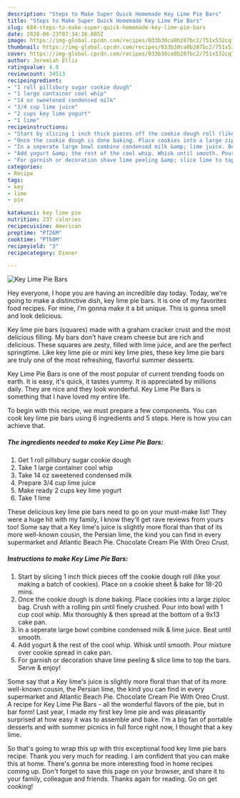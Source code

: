 ```yaml
---
description: "Steps to Make Super Quick Homemade Key Lime Pie Bars"
title: "Steps to Make Super Quick Homemade Key Lime Pie Bars"
slug: 684-steps-to-make-super-quick-homemade-key-lime-pie-bars
date: 2020-08-23T07:34:38.805Z
image: https://img-global.cpcdn.com/recipes/033b30ca0b287bc2/751x532cq70/key-lime-pie-bars-recipe-main-photo.jpg
thumbnail: https://img-global.cpcdn.com/recipes/033b30ca0b287bc2/751x532cq70/key-lime-pie-bars-recipe-main-photo.jpg
cover: https://img-global.cpcdn.com/recipes/033b30ca0b287bc2/751x532cq70/key-lime-pie-bars-recipe-main-photo.jpg
author: Jeremiah Ellis
ratingvalue: 4.8
reviewcount: 34513
recipeingredient:
- "1 roll pillsbury sugar cookie dough"
- "1 large container cool whip"
- "14 oz sweetened condensed milk"
- "3/4 cup lime juice"
- "2 cups key lime yogurt"
- "1 lime"
recipeinstructions:
- "Start by slicing 1 inch thick pieces off the cookie dough roll (like your making a batch of cookies). Place on a cookie sheet &amp; bake for 18-20 mins."
- "Once the cookie dough is done baking. Place cookies into a large ziploc bag. Crush with a rolling pin until finely crushed. Pour into bowl with 1 cup cool whip. Mix thoroughly &amp; then spread at the bottom of a 9x13 cake pan."
- "In a seperate large bowl combine condensed milk &amp; lime juice. Beat until smooth."
- "Add yogurt &amp; the rest of the cool whip. Whisk until smooth. Pour mixture over cookie spread in cake pan."
- "For garnish or decoration shave lime peeling &amp; slice lime to top the bars. Serve &amp; enjoy!"
categories:
- Recipe
tags:
- key
- lime
- pie

katakunci: key lime pie 
nutrition: 237 calories
recipecuisine: American
preptime: "PT26M"
cooktime: "PT60M"
recipeyield: "3"
recipecategory: Dinner

---
```



![Key Lime Pie Bars](https://img-global.cpcdn.com/recipes/033b30ca0b287bc2/751x532cq70/key-lime-pie-bars-recipe-main-photo.jpg)

Hey everyone, I hope you are having an incredible day today. Today, we're going to make a distinctive dish, key lime pie bars. It is one of my favorites food recipes. For mine, I'm gonna make it a bit unique. This is gonna smell and look delicious.

Key lime pie bars (squares) made with a graham cracker crust and the most delicious filling. My bars don&#39;t have cream cheese but are rich and delicious. These squares are zesty, filled with lime juice, and are the perfect springtime. Like key lime pie or mini key lime pies, these key lime pie bars are truly one of the most refreshing, flavorful summer desserts.

Key Lime Pie Bars is one of the most popular of current trending foods on earth. It is easy, it's quick, it tastes yummy. It is appreciated by millions daily. They are nice and they look wonderful. Key Lime Pie Bars is something that I have loved my entire life.


To begin with this recipe, we must prepare a few components. You can cook key lime pie bars using 6 ingredients and 5 steps. Here is how you can achieve that.

<!--inarticleads1-->

##### The ingredients needed to make Key Lime Pie Bars:

1. Get 1 roll pillsbury sugar cookie dough
1. Take 1 large container cool whip
1. Take 14 oz sweetened condensed milk
1. Prepare 3/4 cup lime juice
1. Make ready 2 cups key lime yogurt
1. Take 1 lime


These delicious key lime pie bars need to go on your must-make list! They were a huge hit with my family, I know they&#39;ll get rave reviews from yours too! Some say that a Key lime&#39;s juice is slightly more floral than that of its more well-known cousin, the Persian lime, the kind you can find in every supermarket and Atlantic Beach Pie. Chocolate Cream Pie With Oreo Crust. 

<!--inarticleads2-->

##### Instructions to make Key Lime Pie Bars:

1. Start by slicing 1 inch thick pieces off the cookie dough roll (like your making a batch of cookies). Place on a cookie sheet &amp; bake for 18-20 mins.
1. Once the cookie dough is done baking. Place cookies into a large ziploc bag. Crush with a rolling pin until finely crushed. Pour into bowl with 1 cup cool whip. Mix thoroughly &amp; then spread at the bottom of a 9x13 cake pan.
1. In a seperate large bowl combine condensed milk &amp; lime juice. Beat until smooth.
1. Add yogurt &amp; the rest of the cool whip. Whisk until smooth. Pour mixture over cookie spread in cake pan.
1. For garnish or decoration shave lime peeling &amp; slice lime to top the bars. Serve &amp; enjoy!


Some say that a Key lime&#39;s juice is slightly more floral than that of its more well-known cousin, the Persian lime, the kind you can find in every supermarket and Atlantic Beach Pie. Chocolate Cream Pie With Oreo Crust. A recipe for Key Lime Pie Bars - all the wonderful flavors of the pie, but in bar form! Last year, I made my first key lime pie and was pleasantly surprised at how easy it was to assemble and bake. I&#39;m a big fan of portable desserts and with summer picnics in full force right now, I thought that a key lime. 

So that's going to wrap this up with this exceptional food key lime pie bars recipe. Thank you very much for reading. I am confident that you can make this at home. There's gonna be more interesting food in home recipes coming up. Don't forget to save this page on your browser, and share it to your family, colleague and friends. Thanks again for reading. Go on get cooking!
